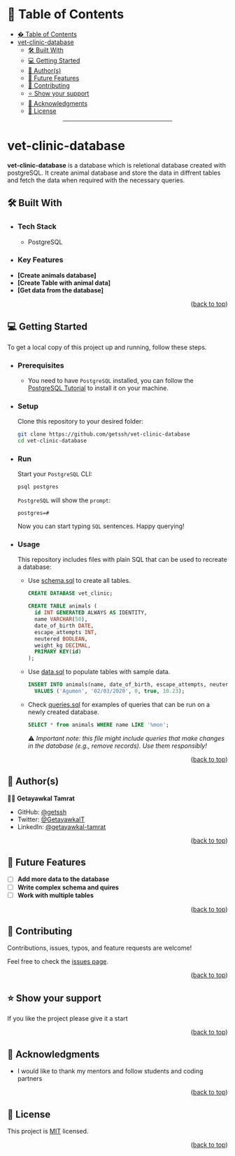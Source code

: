 # 📗 Table of Contents

- [� Table of Contents](#-table-of-contents)
- [vet-clinic-database ](#vet-clinic-database-)
  - [🛠 Built With ](#-built-with-)
  - [💻 Getting Started ](#-getting-started-)
  - [👥 Author(s) ](#-authors-)
  - [🔭 Future Features ](#-future-features-)
  - [🤝 Contributing ](#-contributing-)
  - [⭐️ Show your support ](#️-show-your-support-)
  - [🙏 Acknowledgments ](#-acknowledgments-)
  - [📝 License ](#-license-)

<div align="center"><hr width="250px"/></div>

# vet-clinic-database <a name="about-project"></a>

**vet-clinic-database** is a database which is reletional database created with postgreSQL. It create animal database and store the data in diffrent tables and fetch the data when required with the necessary queries.


## 🛠 Built With <a name="built-with"></a>

- ### Tech Stack <a name="tech-stack"></a>

  <ul>
    <li>
      PostgreSQL
    </li>
  </ul>

<!-- Features -->

- ### Key Features <a name="key-features"></a>
- **[Create animals database]**
- **[Create Table with animal data]**
- **[Get data from the database]**

<p align="right">(<a href="#readme-top">back to top</a>)</p>

<!-- LIVE DEMO

## 🚀 Live Demo <a name="live-demo"></a>

> Add a link to your deployed project.

- [Live Demo Link](<replace-with-your-deployment-URL>)

<p align="right">(<a href="#readme-top">back to top</a>)</p>
-->
<!-- GETTING STARTED -->

## 💻 Getting Started <a name="getting-started"></a>

To get a local copy of this project up and running, follow these steps.

- ### Prerequisites

   - You need to have `PostgreSQL` installed, you can follow the [PostgreSQL Tutorial](https://www.postgresqltutorial.com/) to install it on your machine.


- ### Setup
    Clone this repository to your desired folder:
    ```sh
    git clone https://github.com/getssh/vet-clinic-database
    cd vet-clinic-database
    ```
- ### Run
    Start your `PostgreSQL` CLI:
    ```sh
    psql postgres
    ```
    `PostgreSQL` will show the `prompt`:
    ```postgresql
    postgres=#
    ```
    Now you can start typing `SQL` sentences. Happy querying!
- ### Usage
  This repository includes files with plain SQL that can be used to recreate a database:
  - Use [schema.sql](./schema.sql) to create all tables.
    ```sql
    CREATE DATABASE vet_clinic;
    ```
    ```sql
    CREATE TABLE animals (
      id INT GENERATED ALWAYS AS IDENTITY,
      name VARCHAR(50),
      date_of_birth DATE,
      escape_attempts INT,
      neutered BOOLEAN,
      weight_kg DECIMAL,
      PRIMARY KEY(id)
    );
    ```
  - Use [data.sql](./data.sql) to populate tables with sample data.
    ```sql
    INSERT INTO animals(name, date_of_birth, escape_attempts, neutered, weight_kg)
      VALUES ('Agumon', '02/03/2020', 0, true, 10.23);
    ```
  - Check [queries.sql](./queries.sql) for examples of queries that can be run on a newly created database.
    ```sql
    SELECT * from animals WHERE name LIKE '%mon';
    ```
    ⚠️ _*Important note: this file might include queries that make changes in the database (e.g., remove records). Use them responsibly!*_

<p align="right">(<a href="#readme-top">back to top</a>)</p>

<!-- AUTHORS -->

## 👥 Author(s) <a name="authors"></a>

👨‍💻 **Getayawkal Tamrat**

- GitHub: [@getssh](https://github.com/getssh)
- Twitter: [@GetayawkalT](https://twitter.com/GetayawkalT)
- LinkedIn: [@getayawkal-tamrat](https://www.linkedin.com/in/getayawkal-tamrat/)


<p align="right">(<a href="#readme-top">back to top</a>)</p>

<!-- FUTURE FEATURES -->

## 🔭 Future Features <a name="future-features"></a>

- [ ] **Add more data to the database**
- [ ] **Write complex schema and quires**
- [ ] **Work with multiple tables**

<p align="right">(<a href="#readme-top">back to top</a>)</p>

<!-- CONTRIBUTING -->

## 🤝 Contributing <a name="contributing"></a>

Contributions, issues, typos, and feature requests are welcome!

Feel free to check the [issues page](https://github.com/getssh/vet-clinic-database/issues/).

<p align="right">(<a href="#readme-top">back to top</a>)</p>

<!-- SUPPORT -->

## ⭐️ Show your support <a name="support"></a>

If you like the project please give it a start

<p align="right">(<a href="#readme-top">back to top</a>)</p>

<!-- ACKNOWLEDGEMENTS -->

## 🙏 Acknowledgments <a name="acknowledgements"></a>

- I would like to thank my mentors and follow students and coding partners

<p align="right">(<a href="#readme-top">back to top</a>)</p>

<!-- FAQ (optional)

## ❓ FAQ <a name="faq"></a>

> Add at least 2 questions new developers would ask when they decide to use your project.

- **[Question_1]**

  - [Answer_1]

- **[Question_2]**

  - [Answer_2]

<p align="right">(<a href="#readme-top">back to top</a>)</p>
-->
<!-- LICENSE -->

## 📝 License <a name="license"></a>

This project is [MIT](./MIT.md) licensed.

<p align="right">(<a href="#readme-top">back to top</a>)</p>